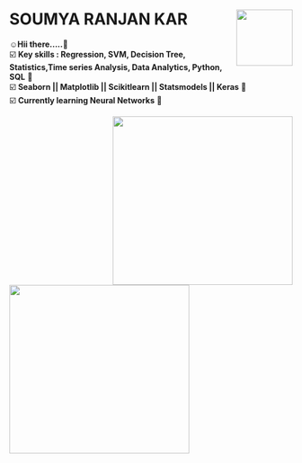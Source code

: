 # **SOUMYA RANJAN KAR** <img align='right' src="https://media.giphy.com/media/MeJgB3yMMwIaHmKD4z/giphy.gif" width="100" height="100">

:relaxed:**Hii there.....**:wave:<br>
:ballot_box_with_check: **Key skills : Regression, SVM, Decision Tree, Statistics,Time series Analysis, Data Analytics, Python, SQL** :cowboy_hat_face:<br>
:ballot_box_with_check: **Seaborn || Matplotlib || Scikitlearn || Statsmodels || Keras** :thought_balloon:<br> 
:ballot_box_with_check: **Currently learning Neural Networks** :blue_book:<br>

<p>
<img align="right" src="https://media.giphy.com/media/M9gbBd9nbDrOTu1Mqx/giphy.gif" width="320" height="300">
<img align="left" src="https://media.giphy.com/media/TJP7EH5i1fB2rKeWbf/giphy.gif" width="320" height="300" >
</p>
